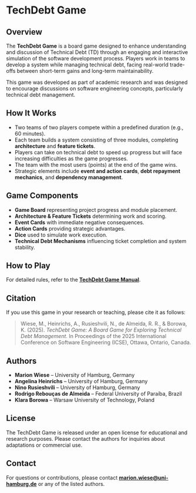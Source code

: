 # TechDebt Game

## Overview
The **TechDebt Game** is a board game designed to enhance understanding and discussion of Technical Debt (TD) through an engaging and interactive simulation of the software development process. Players work in teams to develop a system while managing technical debt, facing real-world trade-offs between short-term gains and long-term maintainability. 

This game was developed as part of academic research and was designed to encourage discussions on software engineering concepts, particularly technical debt management.

## How It Works
- Two teams of two players compete within a predefined duration (e.g., 60 minutes).
- Each team builds a system consisting of three modules, completing **architecture** and **feature tickets**.
- Players can take on technical debt to speed up progress but will face increasing difficulties as the game progresses.
- The team with the most users (points) at the end of the game wins.
- Strategic elements include **event and action cards**, **debt repayment mechanics**, and **dependency management**.

## Game Components
- **Game Board** representing project progress and module placement.
- **Architecture & Feature Tickets** determining work and scoring.
- **Event Cards** with immediate negative consequences.
- **Action Cards** providing strategic advantages.
- **Dice** used to simulate work execution.
- **Technical Debt Mechanisms** influencing ticket completion and system stability.

## How to Play
For detailed rules, refer to the **[TechDebt Game Manual](./manual.md)**.

## Citation
If you use this game in your research or teaching, please cite it as follows:

> Wiese, M., Heinrichs, A., Rusieshvili, N., de Almeida, R. R., & Borowa, K. (2025). *TechDebt Game: A Board Game for Exploring Technical Debt Management*. In Proceedings of the 2025 International Conference on Software Engineering (ICSE), Ottawa, Ontario, Canada.

## Authors
- **Marion Wiese** – University of Hamburg, Germany
- **Angelina Heinrichs** – University of Hamburg, Germany
- **Nino Rusieshvili** – University of Hamburg, Germany
- **Rodrigo Rebouças de Almeida** – Federal University of Paraíba, Brazil
- **Klara Borowa** – Warsaw University of Technology, Poland

## License
The TechDebt Game is released under an open license for educational and research purposes. Please contact the authors for inquiries about adaptations or commercial use.

## Contact
For questions or contributions, please contact **marion.wiese@uni-hamburg.de** or any of the listed authors.
